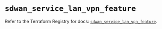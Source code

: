 # `sdwan_service_lan_vpn_feature`

Refer to the Terraform Registry for docs: [`sdwan_service_lan_vpn_feature`](https://registry.terraform.io/providers/ciscodevnet/sdwan/0.8.0/docs/resources/service_lan_vpn_feature).
